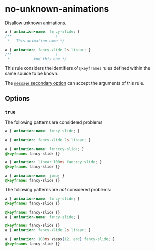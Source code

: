 # no-unknown-animations

Disallow unknown animations.

<!-- prettier-ignore -->
```css
a { animation-name: fancy-slide; }
/**                    ↑
 *   This animation name */

a { animation: fancy-slide 2s linear; }
/**                    ↑
 *           And this one */
```

This rule considers the identifiers of `@keyframes` rules defined within the same source to be known.

The [`message` secondary option](https://github.com/stylelint/stylelint/tree/15.5.0/docs/user-guide/configure.md#message) can accept the arguments of this rule.

## Options

### `true`

The following patterns are considered problems:

<!-- prettier-ignore -->
```css
a { animation-name: fancy-slide; }
```

<!-- prettier-ignore -->
```css
a { animation: fancy-slide 2s linear; }
```

<!-- prettier-ignore -->
```css
a { animation-name: fancccy-slide; }
@keyframes fancy-slide {}
```

<!-- prettier-ignore -->
```css
a { animation: linear 100ms fancccy-slide; }
@keyframes fancy-slide {}
```

<!-- prettier-ignore -->
```css
a { animation-name: jump; }
@keyframes fancy-slide {}
```

The following patterns are _not_ considered problems:

<!-- prettier-ignore -->
```css
a { animation-name: fancy-slide; }
@keyframes fancy-slide {}
```

<!-- prettier-ignore -->
```css
@keyframes fancy-slide {}
a { animation-name: fancy-slide; }
```

<!-- prettier-ignore -->
```css
@keyframes fancy-slide {}
a { animation: fancy-slide 2s linear; }
```

<!-- prettier-ignore -->
```css
a { animation: 100ms steps(12, end) fancy-slide; }
@keyframes fancy-slide {}
```
